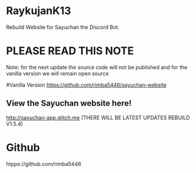 # RaykujanK13
Rebuild Website for Sayuchan the Discord Bot.

# PLEASE READ THIS NOTE
Note: for the next update the source code will not be published and for the vanilla version we will remain open source

#Vanilla Version
https://github.com/rimba5446/sayuchan-website

## View the Sayuchan website here!
http://sayuchan-app.glitch.me (THERE WILL BE LATEST UPDATES REBUILD V1.5.4)

# Github
htpps://github.com/rimba5446
